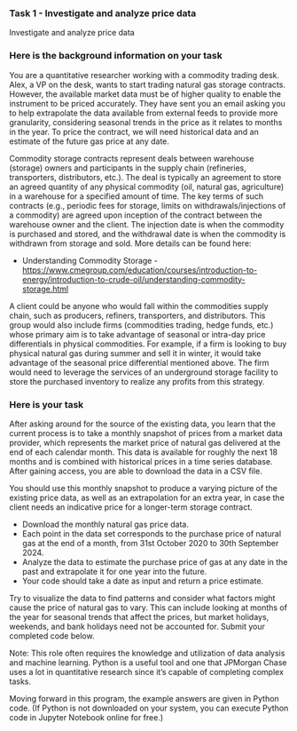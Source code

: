 ### Task 1 - Investigate and analyze price data
Investigate and analyze price data

### Here is the background information on your task
You are a quantitative researcher working with a commodity trading desk. Alex, a VP on the desk, wants to start trading natural gas storage contracts. However, the 
available market data must be of higher quality to enable the instrument to be priced accurately. They have sent you an email asking you to help extrapolate the 
data available from external feeds to provide more granularity, considering seasonal trends in the price as it relates to months in the year. To price the contract, 
we will need historical data and an estimate of the future gas price at any date.

Commodity storage contracts represent deals between warehouse (storage) owners and participants in the supply chain (refineries, transporters, distributors, etc.). 
The deal is typically an agreement to store an agreed quantity of any physical commodity (oil, natural gas, agriculture) in a warehouse for a specified amount of 
time. The key terms of such contracts (e.g., periodic fees for storage, limits on withdrawals/injections of a commodity) are agreed upon inception of the contract 
between the warehouse owner and the client. The injection date is when the commodity is purchased and stored, and the withdrawal date is when the commodity is 
withdrawn from storage and sold. More details can be found here: 

 - Understanding Commodity Storage - https://www.cmegroup.com/education/courses/introduction-to-energy/introduction-to-crude-oil/understanding-commodity-storage.html

A client could be anyone who would fall within the commodities supply chain, such as producers, refiners, transporters, and distributors. This group would also 
include firms (commodities trading, hedge funds, etc.) whose primary aim is to take advantage of seasonal or intra-day price differentials in physical commodities. 
For example, if a firm is looking to buy physical natural gas during summer and sell it in winter, it would take advantage of the seasonal price differential 
mentioned above. The firm would need to leverage the services of an underground storage facility to store the purchased inventory to realize any profits from this 
strategy.

### Here is your task
After asking around for the source of the existing data, you learn that the current process is to take a monthly snapshot of prices from a market data provider, 
which represents the market price of natural gas delivered at the end of each calendar month. This data is available for roughly the next 18 months and is combined 
with historical prices in a time series database. After gaining access, you are able to download the data in a CSV file.

You should use this monthly snapshot to produce a varying picture of the existing price data, as well as an extrapolation for an extra year, in case the client 
needs an indicative price for a longer-term storage contract.

 - Download the monthly natural gas price data.
 - Each point in the data set corresponds to the purchase price of natural gas at the end of a month, from 31st October 2020 to 30th September 2024.
 - Analyze the data to estimate the purchase price of gas at any date in the past and extrapolate it for one year into the future. 
 - Your code should take a date as input and return a price estimate.

Try to visualize the data to find patterns and consider what factors might cause the price of natural gas to vary. This can include looking at months of the year 
for seasonal trends that affect the prices, but market holidays, weekends, and bank holidays need not be accounted for. Submit your completed code below.

Note: This role often requires the knowledge and utilization of data analysis and machine learning. Python is a useful tool and one that JPMorgan Chase uses a lot 
in quantitative research since it’s capable of completing complex tasks.

Moving forward in this program, the example answers are given in Python code. (If Python is not downloaded on your system, you can execute Python code in Jupyter 
Notebook online for free.)
